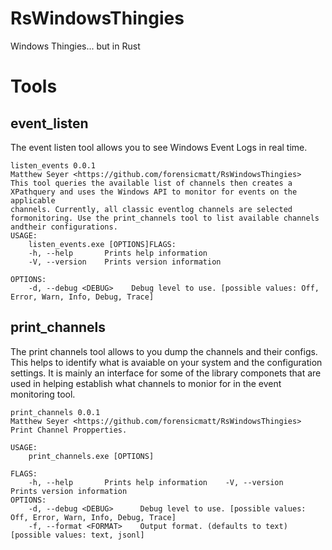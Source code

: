 # RsWindowsThingies
Windows Thingies... but in Rust


# Tools
## event_listen
The event listen tool allows you to see Windows Event Logs in real time.

```
listen_events 0.0.1
Matthew Seyer <https://github.com/forensicmatt/RsWindowsThingies>      
This tool queries the available list of channels then creates a XPathquery and uses the Windows API to monitor for events on the applicable
channels. Currently, all classic eventlog channels are selected formonitoring. Use the print_channels tool to list available channels andtheir configurations.
USAGE:
    listen_events.exe [OPTIONS]FLAGS:
    -h, --help       Prints help information
    -V, --version    Prints version information

OPTIONS:
    -d, --debug <DEBUG>    Debug level to use. [possible values: Off, Error, Warn, Info, Debug, Trace]
```

## print_channels
The print channels tool allows to you dump the channels and their configs. This helps to identify what is avaiable 
on your system and the configuration settings. It is mainly an interface for some of the library componets that
are used in helping establish what channels to monior for in the event monitoring tool.
```
print_channels 0.0.1
Matthew Seyer <https://github.com/forensicmatt/RsWindowsThingies>
Print Channel Propperties.

USAGE:
    print_channels.exe [OPTIONS]

FLAGS:
    -h, --help       Prints help information    -V, --version    Prints version information
OPTIONS:
    -d, --debug <DEBUG>      Debug level to use. [possible values: Off, Error, Warn, Info, Debug, Trace]
    -f, --format <FORMAT>    Output format. (defaults to text) [possible values: text, jsonl]
```